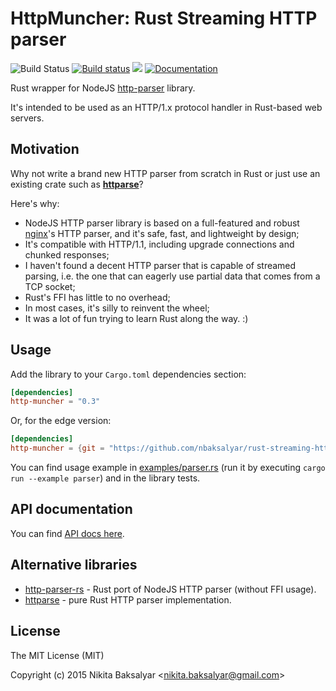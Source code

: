 # HttpMuncher: Rust Streaming HTTP parser

![Build Status](https://travis-ci.org/nbaksalyar/rust-streaming-http-parser.svg?branch=master)
[![Build status](https://ci.appveyor.com/api/projects/status/2ihcgjco68t08uge?svg=true)](https://ci.appveyor.com/project/nbaksalyar/rust-streaming-http-parser)
[![](http://meritbadge.herokuapp.com/http-muncher)](https://crates.io/crates/http-muncher)
[![Documentation](https://docs.rs/http-muncher/badge.svg)](https://docs.rs/http-muncher)

Rust wrapper for NodeJS [http-parser](https://github.com/nodejs/http-parser) library.

It's intended to be used as an HTTP/1.x protocol handler in Rust-based web servers.

## Motivation

Why not write a brand new HTTP parser from scratch in Rust or just use an existing crate such as **[httparse](https://github.com/seanmonstar/httparse)**?

Here's why:

* NodeJS HTTP parser library is based on a full-featured and robust [nginx](http://nginx.org)'s HTTP parser, and it's safe, fast, and lightweight by design;
* It's compatible with HTTP/1.1, including upgrade connections and chunked responses;
* I haven't found a decent HTTP parser that is capable of streamed parsing, i.e. the one that can eagerly use partial data that comes from a TCP socket;
* Rust's FFI has little to no overhead;
* In most cases, it's silly to reinvent the wheel;
* It was a lot of fun trying to learn Rust along the way. :)

## Usage

Add the library to your `Cargo.toml` dependencies section:

```toml
[dependencies]
http-muncher = "0.3"
```

Or, for the edge version:

```toml
[dependencies]
http-muncher = {git = "https://github.com/nbaksalyar/rust-streaming-http-parser"}
```

You can find usage example in [examples/parser.rs](examples/parser.rs) (run it by executing `cargo run --example parser`) and in the library tests.

## API documentation

You can find [API docs here](https://docs.rs/http-muncher/).

## Alternative libraries

* [http-parser-rs](https://github.com/magic003/http-parser-rs) - Rust port of NodeJS HTTP parser (without FFI usage).
* [httparse](https://github.com/seanmonstar/httparse) - pure Rust HTTP parser implementation.

## License

The MIT License (MIT)

Copyright (c) 2015 Nikita Baksalyar <<nikita.baksalyar@gmail.com>>
